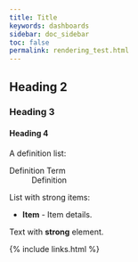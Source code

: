 ```yaml
---
title: Title
keywords: dashboards
sidebar: doc_sidebar
toc: false
permalink: rendering_test.html
---
```


## Heading 2

### Heading 3

#### Heading 4


A definition list:

<dl>
<dt>Definition Term</dt><dd>Definition</dd></dl>

List with strong items:

<ul>
<li><strong>Item</strong> - Item details.</li>
</ul>

Text with <strong>strong</strong> element.

{% include links.html %}
